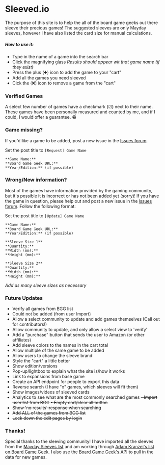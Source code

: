 # Sleeved.io

The purpose of this site is to help the all of the board game geeks out there sleeve their precious games! The suggested sleeves are only Mayday sleeves, however I have also listed the card size for manual calculations. 

##### **How to use it:**
- Type in the name of a game into the search bar
- Click the magnifying glass
_Results should appear wit that game name (if they exist)_ 
- Press the plus (➕) icon to add the game to your "cart"
- Add all the games you need sleeved
- Cick the (❌) icon to remove a game from the "cart"

### **Verified Games**

A select few number of games have a checkmark (☑) next to their name. These games have been personally measured and counted by me, and if I could, I would offer a guarantee. 😁

### **Game missing?**

 If you'd like a game to be added, post a new issue in the [Issues forum](https://github.com/thedeviousdev/Card-Sleeves/issues).
 
Set the post title to `[Request] Game Name`
 ```
**Game Name:** 
**Board Game Geek URL:** 
**Year/Edition:** (if possible)
```
 
 ### **Wrong/New information?**
 
 Most of the games have information provided by the gaming community, but it's possible it is incorrect or has not been added yet (sorry)! If you have the game in question, please help out and post a new issue in the [Issues forum](https://github.com/thedeviousdev/Card-Sleeves/issues). Follow the following format:
 
Set the post title to `[Update] Game Name`
```
**Game Name:** 
**Board Game Geek URL:** 
**Year/Edition:** (if possible)

**Sleeve Size 1**
**Quantity:**
**Width (mm):**
**Height (mm):**

**Sleeve Size 2**
**Quantity:**
**Width (mm):**
**Height (mm):**
```
_Add as many sleeve sizes as necessary_

### **Future Updates**
- Verify all games from BGG list
- Could not be added (from user Import)
- Allow a select community to update and add games themselves (Call out for contributors!)
- Allow community to update, and only allow a select view to 'verify'
- Add a "purchase" button that sends the user to Amazon (or other affiliates)
- Add sleeve colors to the names in the cart total
- Allow multiple of the same game to be added
- Allow users to change the sleeve brand
- Style the "cart" a little better
- Show edition/versions
- Pop-up/lightbox to explain what the site is/how it works
- Link to expansions from base game
- Create an API endpoint for people to export this data
- Reverse search (I have "x" games, which sleeves will fit them)
- Show images/videos of sleeved cards
- Analytics to see what are the most commonly searched games
~~- Import user list from BGG~~
~~- Empty cart/clear all button~~
- ~~Show 'no results' response when searching~~
- ~~Add ALL of the games from BGG list~~
- ~~Lock down the edit pages by login~~

### **Thanks!**

Special thanks to the sleeving community! I have imported all the sleeves from the [Mayday Sleeves list](https://www.maydaygames.com/pages/sleeves-by-game) and am working through [Adam Kranzel's list on Board Game Geek](https://boardgamegeek.com/geeklist/164572/card-sleeve-sizes-games). I also use the [Board Game Geek's API](https://boardgamegeek.com/wiki/page/BGG_XML_API2) to pull in the data for new games. 
